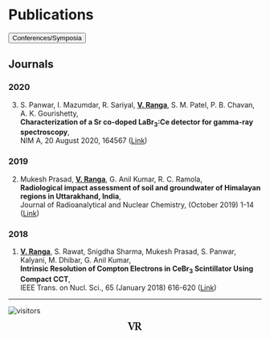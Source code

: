 # Publications
<a href="conf">
<input type=button value="Conferences/Symposia"></a>

## Journals
### 2020
3. S. Panwar, I. Mazumdar, R. Sariyal, **<ins>V. Ranga</ins>**, S. M. Patel, P. B. Chavan, A. K. Gourishetty,\
 **Characterization of a Sr co-doped LaBr<sub>3</sub>:Ce detector for gamma-ray spectroscopy**,\
 NIM A, 20 August 2020, 164567 ([Link](https://doi.org/10.1016/j.nima.2020.164567))

### 2019
2. Mukesh Prasad, **<ins>V. Ranga</ins>**, G. Anil Kumar, R. C. Ramola,\
 **Radiological impact assessment of soil and groundwater of Himalayan regions in Uttarakhand, India**,\
 Journal of Radioanalytical and Nuclear Chemistry, (October 2019) 1-14 ([Link](https://doi.org/10.1007/s10967-019-06827-9)) 

### 2018
1. **<ins>V. Ranga</ins>**, S. Rawat, Snigdha Sharma, Mukesh Prasad, S. Panwar, Kalyani, M. Dhibar, G. Anil Kumar,\
**Intrinsic Resolution of Compton Electrons in CeBr<sub>3</sub> Scintillator Using Compact CCT**,\
 IEEE Trans. on Nucl. Sci., 65 (January 2018) 616-620 ([Link](https://doi.org/10.1109/TNS.2017.2779888))

---
![visitors](https://visitor-badge.glitch.me/badge?page_id=rangavirender.site.publ)
<p align="center"><img src="logo_v1.png" width="30"></p>
